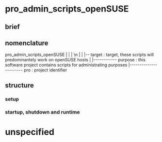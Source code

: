 # pro_admin_scripts_openSUSE

## brief


## nomenclature

pro_admin_scripts_openSUSE
 |      |          | \n
 |      |          |-- target : target, these scripts will predominantely work on openSUSE hosts
 |      |------------ purpose : this software project contains scripts for administrating purposes
 |----------------------- pro : project identifier


## structure

### setup

### startup, shutdown and runtime

###

# unspecified
